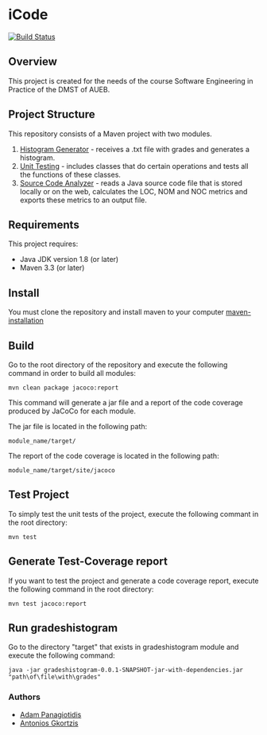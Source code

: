 # iCode
[![Build Status](https://travis-ci.com/AdamPanag/iCode.svg?token=TFZa7qgmi3yxuWQ8eYkt&branch=master)](https://travis-ci.com/AdamPanag/iCode)

## Overview
This project is created for the needs of the course Software Engineering in Practice of the DMST of AUEB.

## Project Structure
This repository consists of a Maven project with two modules.
1) [Histogram Generator](gradeshistogram) - receives a .txt file with grades and generates a histogram.
2) [Unit Testing](unittesting) - includes classes that do certain operations and tests all the functions of these classes.
3) [Source Code Analyzer](source_code_analyzer) - reads a Java source code file that is stored locally or on the web, calculates the LOC, NOM and NOC metrics and exports these metrics to an output file.

## Requirements
This project requires:
* Java JDK version 1.8 (or later)
* Maven 3.3 (or later)

## Install
You must clone the repository and install maven to your computer [maven-installation](https://mkyong.com/maven/how-to-install-maven-in-windows/)

## Build
Go to the root directory of the repository and execute the following command in order to build all modules:
```
mvn clean package jacoco:report
```
This command will generate a jar file and a report of the code coverage produced by JaCoCo for each module.

The jar file is located in the following path:
```
module_name/target/
```

The report of the code coverage is located in the following path:
```
module_name/target/site/jacoco
```

## Test Project
To simply test the unit tests of the project, execute the following commant in the root directory:
```
mvn test
```

## Generate Test-Coverage report
If you want to test the project and generate a code coverage report, execute the following command in the root directory:
```
mvn test jacoco:report
```

## Run gradeshistogram
Go to the directory "target" that exists in gradeshistogram module and execute the following command:
```
java -jar gradeshistogram-0.0.1-SNAPSHOT-jar-with-dependencies.jar "path\of\file\with\grades"
```

### Authors
* [Adam Panagiotidis](https://github.com/AdamPanag)
* [Antonios Gkortzis](https://github.com/AntonisGkortzis)